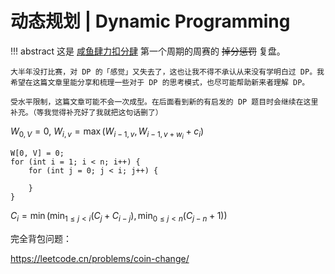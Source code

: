 # 动态规划 | Dynamic Programming

!!! abstract
    这是 [咸鱼肆力扣分肆](https://github.com/SaltyfishShop/leetcode_subshop/wiki/%E6%AF%94%E8%B5%9B%E8%AE%B0%E5%BD%95#20231023--2023115) 第一个周期的周赛的 ~~掉分惩罚~~ 复盘。
    
    大半年没打比赛，对 DP 的「感觉」又失去了，这也让我不得不承认从来没有学明白过 DP。我希望在这篇文章里能分享和梳理一些对于 DP 的思考模式，也尽可能帮助新来者理解 DP。

    受水平限制，这篇文章可能不会一次成型。在后面看到新的有启发的 DP 题目时会继续在这里补充。（等我觉得补充好了我就把这句话删了）

$W_{0, V} = 0$, $W_{i, v} = \max(W_{i - 1, v}, W_{i - 1, v + w_i} + c_i)$

```
W[0, V] = 0;
for (int i = 1; i < n; i++) {
    for (int j = 0; j < i; j++) {
        
    }
}
```

$C_{i} = \min(\min_{1 \le j < i}(C_{j} + C_{i - j}), \min_{0 \le j < n}(C_{j - n} + 1))$

完全背包问题：

https://leetcode.cn/problems/coin-change/


